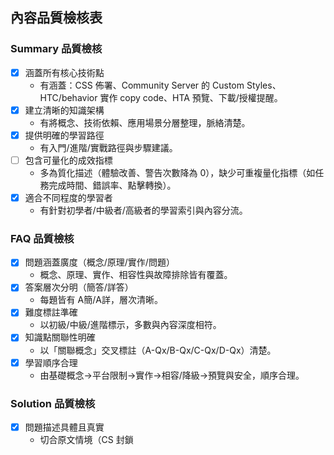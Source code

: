 ## 內容品質檢核表

### Summary 品質檢核
- [x] 涵蓋所有核心技術點
  - 有涵蓋：CSS 佈署、Community Server 的 Custom Styles、HTC/behavior 實作 copy code、HTA 預覽、下載/授權提醒。
- [x] 建立清晰的知識架構
  - 有將概念、技術依賴、應用場景分層整理，脈絡清楚。
- [x] 提供明確的學習路徑
  - 有入門/進階/實戰路徑與步驟建議。
- [ ] 包含可量化的成效指標
  - 多為質化描述（體驗改善、警告次數降為 0），缺少可重複量化指標（如任務完成時間、錯誤率、點擊轉換）。
- [x] 適合不同程度的學習者
  - 有針對初學者/中級者/高級者的學習索引與內容分流。

### FAQ 品質檢核
- [x] 問題涵蓋廣度（概念/原理/實作/問題）
  - 概念、原理、實作、相容性與故障排除皆有覆蓋。
- [x] 答案層次分明（簡答/詳答）
  - 每題皆有 A簡/A詳，層次清晰。
- [x] 難度標註準確
  - 以初級/中級/進階標示，多數與內容深度相符。
- [x] 知識點關聯性明確
  - 以「關聯概念」交叉標註（A-Qx/B-Qx/C-Qx/D-Qx）清楚。
- [x] 學習順序合理
  - 由基礎概念→平台限制→實作→相容/降級→預覽與安全，順序合理。

### Solution 品質檢核
- [x] 問題描述具體且真實
  - 切合原文情境（CS 封鎖 <script>、IE/HTC、HTA 預覽）。
- [x] 根因分析深入透徹
  - 有直接/深層原因（架構/技術/流程面）分析。
- [x] 解決方案步驟清晰
  - 分步驟與所需資源/預估時間清楚。
- [x] 包含可執行的範例
  - 提供 CSS/HTML/HTC/JScript、C# 偽代碼等範例可實作。
- [x] 提供練習題與評估標準
  - 各案例附練習與 Assessment Criteria。
- [ ] 標註學習難度與所需時間
  - 有難度與部分步驟的預估時間，但非所有案例皆有完整時間標註；且案例數量標示為「15」實際提供到 Case #16，需一致化。

### 整體一致性檢核
- [x] 三份文件的技術術語一致
  - CodeFormatter、Community Server、HTC/behavior、HTA、Copy Code 用語一致。
- [x] 知識點交叉引用正確
  - FAQ 與 Solution 的互引（A/B/C/D）基本準確，未見矛盾。
- [x] 學習路徑邏輯連貫
  - Summary 的路徑與 Solution 的案例關聯圖一致。
- [ ] 難度評級標準統一
  - 大致一致，但個別案例與 FAQ 的難度層級偶有邊界模糊；且 Solution 中「入門/中級/高級」分類未完全覆蓋全部案例。

補充改善建議
- 成效指標：新增可量化 KPI（例如：IE 一鍵複製成功率≥95%、複製貼上到可編譯的平均耗時由 X 秒降至 Y 秒、預覽安全警告次數由 N 次降至 0 次）。
- 案例數一致：Solution 標示為 15 個案例，但實際包含 Case #16，建議更正為 16 或合併案例以維持一致。
- 時間標註一致性：為每個案例補齊「預估投入時間」區段，強化規劃可預期性。
- 難度標準化：在三份文件前置定義難度等級判準（初級/中級/高級的客觀衡量基準），並檢視邊界題目是否需上/下修。